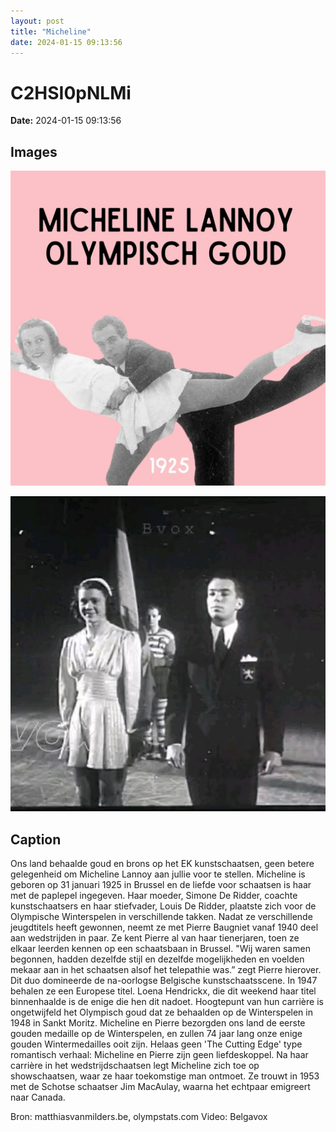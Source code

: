 ```yaml
---
layout: post
title: "Micheline"
date: 2024-01-15 09:13:56
---
```


# C2HSI0pNLMi

**Date:** 2024-01-15 09:13:56

## Images

![Image](../images/C2HSI0pNLMi_0.webp)

![Image](../images/C2HSI0pNLMi_1.jpg)

## Caption

Ons land behaalde goud en brons op het EK kunstschaatsen, geen betere gelegenheid om Micheline Lannoy aan jullie voor te stellen. Micheline is geboren op 31 januari 1925 in Brussel en de liefde voor schaatsen is haar met de paplepel ingegeven. Haar moeder, Simone De Ridder, coachte kunstschaatsers en haar stiefvader, Louis De Ridder, plaatste zich voor de Olympische Winterspelen in verschillende takken. Nadat ze verschillende jeugdtitels heeft gewonnen, neemt ze met Pierre Baugniet vanaf 1940 deel aan wedstrijden in paar. Ze kent Pierre al van haar tienerjaren, toen ze elkaar leerden kennen op een schaatsbaan in Brussel. "Wij waren samen begonnen, hadden dezelfde stijl en dezelfde mogelijkheden en voelden mekaar aan in het schaatsen alsof het telepathie was.” zegt Pierre hierover. Dit duo domineerde de na-oorlogse Belgische kunstschaatsscene. In 1947 behalen ze een Europese titel. Loena Hendrickx, die dit weekend haar titel binnenhaalde is de enige die hen dit nadoet. Hoogtepunt van hun carrière is ongetwijfeld het Olympisch goud dat ze behaalden op de Winterspelen in 1948 in Sankt Moritz. Micheline en Pierre bezorgden ons land de eerste gouden medaille op de Winterspelen, en zullen 74 jaar lang onze enige gouden Wintermedailles ooit zijn. Helaas geen 'The Cutting Edge' type romantisch verhaal: Micheline en Pierre zijn geen liefdeskoppel. Na haar carrière in het wedstrijdschaatsen legt Micheline zich toe op showschaatsen, waar ze haar toekomstige man ontmoet. Ze trouwt in 1953 met de Schotse schaatser Jim MacAulay, waarna het echtpaar emigreert naar Canada. 

Bron: matthiasvanmilders.be, olympstats.com
Video: Belgavox

